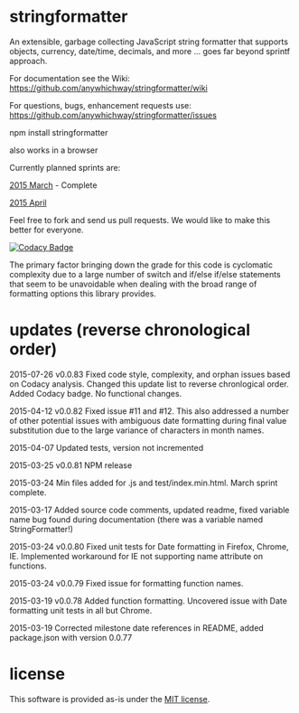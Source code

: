 # stringformatter
An extensible, garbage collecting JavaScript string formatter that supports objects, currency, date/time, decimals, and more ... goes far beyond sprintf approach.

For documentation see the Wiki: https://github.com/anywhichway/stringformatter/wiki

For questions, bugs, enhancement requests use: https://github.com/anywhichway/stringformatter/issues

npm install stringformatter

also works in a browser

Currently planned sprints are:

[2015 March](https://github.com/anywhichway/stringformatter/issues?q=is%3Aopen+is%3Aissue+milestone%3A%222015+March+Sprint%22) - Complete

[2015 April](https://github.com/anywhichway/stringformatter/issues?q=is%3Aopen+is%3Aissue+milestone%3A%222015+April+Sprint%22)

Feel free to fork and send us pull requests. We would like to make this better for everyone.

[![Codacy Badge](https://www.codacy.com/project/badge/32b908f2ffe14d0b938b8eb36b1ca30e)](https://www.codacy.com/app/app39368497/stringformatter)

The primary factor bringing down the grade for this code is cyclomatic complexity due to a large number of switch and if/else if/else statements that seem to be unavoidable when dealing with the broad range of formatting options this library provides.

# updates (reverse chronological order)

2015-07-26 v0.0.83 Fixed code style, complexity, and orphan issues based on Codacy analysis. Changed this update list to reverse chronlogical order. Added Codacy badge. No functional changes.

2015-04-12 v0.0.82 Fixed issue #11 and #12. This also addressed a number of other potential issues with ambiguous date formatting during final value substitution due to the large variance of characters in month names.

2015-04-07 Updated tests, version not incremented

2015-03-25 v0.0.81 NPM release

2015-03-24 Min files added for .js and test/index.min.html. March sprint complete.

2015-03-17 Added source code comments, updated readme, fixed variable name bug found during documentation (there was a variable named StringFormatter!)

2015-03-24 v0.0.80 Fixed unit tests for Date formatting in Firefox, Chrome, IE. Implemented workaround for IE not supporting name attribute on functions.

2015-03-24 v0.0.79 Fixed issue for formatting function names.

2015-03-19 v0.0.78 Added function formatting. Uncovered issue with Date formatting unit tests in all but Chrome.

2015-03-19 Corrected milestone date references in README, added package.json with version 0.0.77


# license

This software is provided as-is under the [MIT license](http://opensource.org/licenses/MIT).